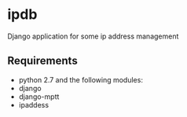 ipdb
====

Django application for some ip address management

Requirements
------------

- python 2.7 and the following modules:
- django
- django-mptt
- ipaddess

